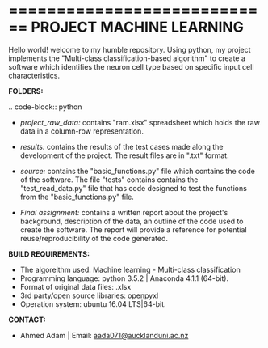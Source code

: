 ============================
**PROJECT MACHINE LEARNING**
============================

Hello world! welcome to my humble repository. Using python, my project implements the "Multi-class classification-based algorithm" to create a software which identifies the neuron cell type based on specific input cell characteristics.

**FOLDERS:**

.. code-block:: python

  - *project_raw_data:*
    contains "ram.xlsx" spreadsheet which holds the raw data in a column-row representation. 

  - *results:*
    contains the results of the test cases made along the development of the project. The result files are in ".txt"           format.

  - *source:*
    contains the "basic_functions.py" file which contains the code of the software. The file "tests" contains contains the     "test_read_data.py" file that has code designed to test the functions from the "basic_functions.py" file.

  - *Final assignment:* 
    contains a written report about the project's background, description of the data, an outline of the code used to         create   the software. The report will provide a reference for potential reuse/reproducibility of the code generated.

**BUILD REQUIREMENTS:**

- The algoreithm used: Machine learning - Multi-class classification
- Programming language: python 3.5.2 | Anaconda 4.1.1 (64-bit).
- Format of original data files: .xlsx
- 3rd party/open source libraries: openpyxl
- Operation system: ubuntu 16.04 LTS|64-bit.

**CONTACT:**
- Ahmed Adam | Email: aada071@aucklanduni.ac.nz
  


